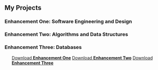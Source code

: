 ## My Projects

### Enhancement One: Software Engineering and Design



### Enhancement Two: Algorithms and Data Structures


### Enhancement Three: Databases


 <ul class="downloads">
          <a href="{{ https://1drv.ms/u/c/d03a055768b87148/ETTH5GbdUQlCo6aoWzUJx34BPRYS1yObPj1552wOS2Gw5g?e=lzcWde }}">Download <strong>Enhancement One</strong></a>
          <a href="{{ site.github.tar_url }}">Download <strong>Enhancement Two</strong></a>
          <a href="{{ site.github.repository_url }}">Download <strong>Enhancement Three</strong></a>
       




